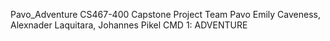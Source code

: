Pavo_Adventure
CS467-400 Capstone Project
Team Pavo
Emily Caveness, Alexnader Laquitara, Johannes Pikel
CMD 1: ADVENTURE
